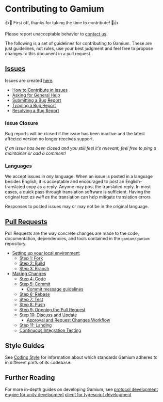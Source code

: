 # Contributing to Gamium

:+1::tada: First off, thanks for taking the time to contribute! :tada::+1:

Please report unacceptable behavior to [contact us](https://dogutech.io/en/contact-us).

The following is a set of guidelines for contributing to Gamium.
These are just guidelines, not rules, use your best judgment and feel free to
propose changes to this document in a pull request.

## [Issues](https://gamium.dogutech.io/contributing/issues)

Issues are created [here](https://github.com/dogu-team/gamium/issues/new).

- [How to Contribute in Issues](https://gamium.dogutech.io/contributing/issues#how-to-contribute-in-issues)
- [Asking for General Help](https://gamium.dogutech.io/contributing/issues#asking-for-general-help)
- [Submitting a Bug Report](https://gamium.dogutech.io/contributing/issues#submitting-a-bug-report)
- [Triaging a Bug Report](https://gamium.dogutech.io/contributing/issues#triaging-a-bug-report)
- [Resolving a Bug Report](https://gamium.dogutech.io/contributing/issues#resolving-a-bug-report)

### Issue Closure

Bug reports will be closed if the issue has been inactive and the latest affected version no longer receives support.

_If an issue has been closed and you still feel it's relevant, feel free to ping a maintainer or add a comment!_

### Languages

We accept issues in _any_ language.
When an issue is posted in a language besides English, it is acceptable and encouraged to post an English-translated copy as a reply.
Anyone may post the translated reply.
In most cases, a quick pass through translation software is sufficient.
Having the original text _as well as_ the translation can help mitigate translation errors.

Responses to posted issues may or may not be in the original language.

## [Pull Requests](https://gamium.dogutech.io/contributing/pull-requests)

Pull Requests are the way concrete changes are made to the code, documentation,
dependencies, and tools contained in the `gamium/gamium` repository.

- [Setting up your local environment](https://gamium.dogutech.io/contributing/pull-requests#setting-up-your-local-environment)
  - [Step 1: Fork](https://gamium.dogutech.io/contributing/pull-requests#step-1-fork)
  - [Step 2: Build](https://gamium.dogutech.io/contributing/pull-requests#step-2-build)
  - [Step 3: Branch](https://gamium.dogutech.io/contributing/pull-requests#step-3-branch)
- [Making Changes](https://gamium.dogutech.io/contributing/pull-requests#making-changes)
  - [Step 4: Code](https://gamium.dogutech.io/contributing/pull-requests#step-4-code)
  - [Step 5: Commit](https://gamium.dogutech.io/contributing/pull-requests#step-5-commit)
    - [Commit message guidelines](https://gamium.dogutech.io/contributing/pull-requests#commit-message-guidelines)
  - [Step 6: Rebase](https://gamium.dogutech.io/contributing/pull-requests#step-6-rebase)
  - [Step 7: Test](https://gamium.dogutech.io/contributing/pull-requests#step-7-test)
  - [Step 8: Push](https://gamium.dogutech.io/contributing/pull-requests#step-8-push)
  - [Step 9: Opening the Pull Request](https://gamium.dogutech.io/contributing/pull-requests#step-9-opening-the-pull-request)
  - [Step 10: Discuss and Update](https://gamium.dogutech.io/contributing/pull-requests#step-10-discuss-and-update)
    - [Approval and Request Changes Workflow](https://gamium.dogutech.io/contributing/pull-requests#approval-and-request-changes-workflow)
  - [Step 11: Landing](https://gamium.dogutech.io/contributing/pull-requests#step-11-landing)
  - [Continuous Integration Testing](https://gamium.dogutech.io/contributing/pull-requests#continuous-integration-testing)

## Style Guides

See [Coding Style](https://gamium.dogutech.io/contributing/development-guides/coding-style) for information about which standards Gamium adheres to in different parts of its codebase.

## Further Reading

For more in-depth guides on developing Gamium, see
[protocol development](https://gamium.dogutech.io/contributing/development-guides/protocol-development)
[engine for unity development](https://gamium.dogutech.io/contributing/development-guides/engine-development/unity)
[client for typescript development](https://gamium.dogutech.io/contributing/development-guides/client-development/typescript)
